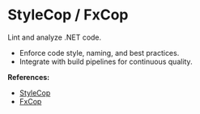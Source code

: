 # StyleCop / FxCop

Lint and analyze .NET code.

- Enforce code style, naming, and best practices.
- Integrate with build pipelines for continuous quality.

**References:**
- [StyleCop](https://github.com/DotNetAnalyzers/StyleCopAnalyzers)
- [FxCop](https://learn.microsoft.com/en-us/visualstudio/code-quality/fxcop-analyzers)
